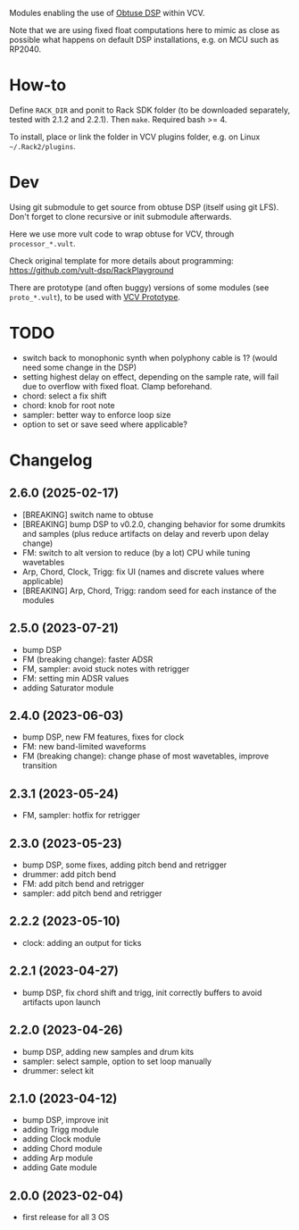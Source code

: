 
Modules enabling the use of [Obtuse DSP](https://github.com/QualyaIO/obtuse.DSP) within VCV.

Note that we are using fixed float computations here to mimic as close as possible what happens on default DSP installations, e.g. on MCU such as RP2040.

# How-to

Define `RACK_DIR` and ponit to Rack SDK folder (to be downloaded separately, tested with 2.1.2 and 2.2.1). Then `make`. Required bash >= 4.

To install, place or link the folder in VCV plugins folder, e.g. on Linux `~/.Rack2/plugins`.

# Dev

Using git submodule to get source from obtuse DSP (itself using git LFS). Don't forget to clone recursive or init submodule afterwards.

Here we use more vult code to wrap obtuse for VCV, through `processor_*.vult`.

Check original template for more details about programming: https://github.com/vult-dsp/RackPlayground

There are prototype (and often buggy) versions of some modules (see `proto_*.vult`), to be used with [VCV Prototype](https://github.com/VCVRack/VCV-Prototype).

# TODO

- switch back to monophonic synth when polyphony cable is 1? (would need some change in the DSP)
- setting highest delay on effect, depending on the sample rate, will fail due to overflow with fixed float. Clamp beforehand.
- chord: select a fix shift
- chord: knob for root note
- sampler: better way to enforce loop size
- option to set or save seed where applicable?

# Changelog

## 2.6.0 (2025-02-17)

- [BREAKING] switch name to obtuse
- [BREAKING] bump DSP to v0.2.0, changing behavior for some drumkits and samples (plus reduce artifacts on delay and reverb upon delay change)
- FM: switch to alt version to reduce (by a lot) CPU while tuning wavetables
- Arp, Chord, Clock, Trigg: fix UI (names and discrete values where applicable)
- [BREAKING] Arp, Chord, Trigg: random seed for each instance of the modules

## 2.5.0 (2023-07-21)

- bump DSP
- FM (breaking change): faster ADSR
- FM, sampler: avoid stuck notes with retrigger
- FM: setting min ADSR values
- adding Saturator module

## 2.4.0 (2023-06-03)

- bump DSP, new FM features, fixes for clock
- FM: new band-limited waveforms
- FM (breaking change): change phase of most wavetables, improve transition

## 2.3.1 (2023-05-24)

- FM, sampler: hotfix for retrigger

## 2.3.0 (2023-05-23)

- bump DSP, some fixes, adding pitch bend and retrigger
- drummer: add pitch bend
- FM: add pitch bend and retrigger
- sampler: add pitch bend and retrigger

## 2.2.2 (2023-05-10)

- clock: adding an output for ticks

## 2.2.1 (2023-04-27)

- bump DSP, fix chord shift and trigg, init correctly buffers to avoid artifacts upon launch

## 2.2.0 (2023-04-26)

- bump DSP, adding new samples and drum kits
- sampler: select sample, option to set loop manually
- drummer: select kit

## 2.1.0 (2023-04-12)

- bump DSP, improve init
- adding Trigg module
- adding Clock module
- adding Chord module
- adding Arp module
- adding Gate module

## 2.0.0 (2023-02-04)

- first release for all 3 OS
